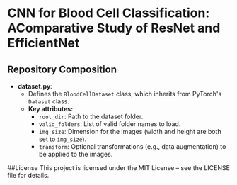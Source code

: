 # CNN for Blood Cell Classification: AComparative Study of ResNet and EfficientNet

## Repository Composition

- **dataset.py**:
  - Defines the `BloodCellDataset` class, which inherits from PyTorch's `Dataset` class.
  - **Key attributes:**
    - `root_dir`: Path to the dataset folder.
    - `valid_folders`: List of valid folder names to load.
    - `img_size`: Dimension for the images (width and height are both set to `img_size`).
    - `transform`: Optional transformations (e.g., data augmentation) to be applied to the images.

##License
This project is licensed under the MIT License – see the LICENSE file for details.
